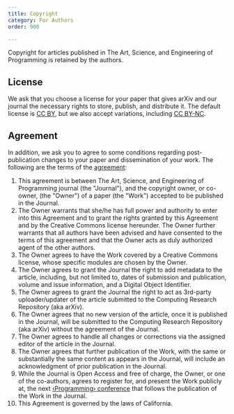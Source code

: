 ```yaml
---
title: Copyright
category: For Authors
order: 900

---
```

Copyright for articles published in The Art, Science, and Engineering of Programming is retained by the authors. 

## License

We ask that you choose a license for your paper that gives arXiv and our journal the necessary rights to store, publish, and distribute it. The default license is [CC BY][cc-by], but we also accept variations, including [CC BY-NC][cc-by-nc].

## Agreement

In addition, we ask you to agree to some conditions regarding post-publication changes to your paper and dissemination of your work. The following are the terms of the [agreement][agreement]:

1.	This agreement is between The Art, Science, and Engineering of Programming journal (the "Journal"), and the copyright owner, or co-owner, (the "Owner") of a paper (the "Work") accepted to be published in the Journal.
2.	The Owner warrants that she/he has full power and authority to enter into this Agreement and to grant the rights granted by this Agreement and by the Creative Commons license hereunder. The Owner further warrants that all authors have been advised and have consented to the terms of this agreement and that the Owner acts as duly authorized agent of the other authors.
3.	The Owner agrees to have the Work covered by a Creative Commons license, whose specific modules are chosen by the Owner.
4.	The Owner agrees to grant the Journal the right to add metadata to the article, including, but not limited to, dates of submission and publication, volume and issue information, and a Digital Object Identifier.
5.	The Owner agrees to grant the Journal the right to act as 3rd-party uploader/updater of the article submitted to the Computing Research Repository (aka arXiv).
6.	The Owner agrees that no new version of the article, once it is published in the Journal, will be submitted to the Computing Research Repository (aka arXiv) without the agreement of the Journal. 
7.	The Owner agrees to handle all changes or corrections via the assigned editor of the article in the Journal.
8.	The Owner agrees that further publication of the Work, with the same or substantially the same content as appears in the Journal, will include an acknowledgment of prior publication in the Journal.
9.	While the Journal is Open Access and free of charge, the Owner, or one of the co-authors, agrees to register for, and present the Work publicly at, the next [‹Programming› conference][conference] that follows the publication of the Work in the Journal. 
10.	This Agreement is governed by the laws of California.


[conference]: http://programming-conference.org/
[agreement]: http://programming-journal.org/copyright/AGREEMENT.pdf
[cc-by]: https://creativecommons.org/licenses/by/4.0/
[cc-by-nc]: https://creativecommons.org/licenses/by-nc/4.0/